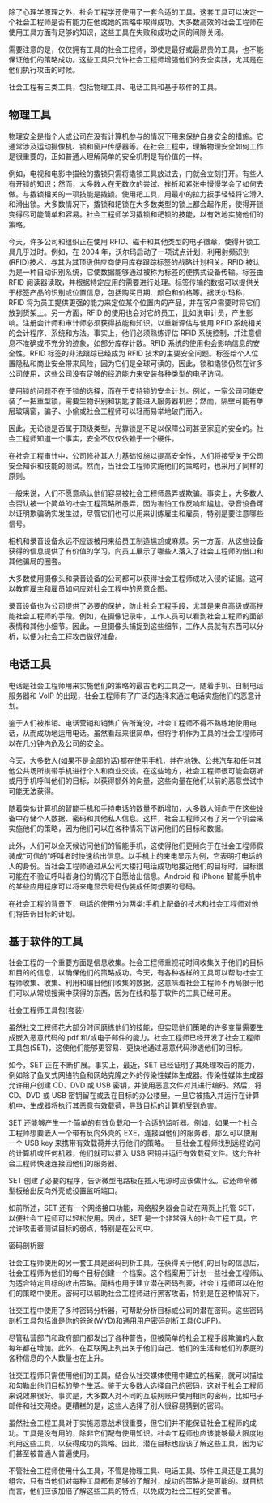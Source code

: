 除了心理学原理之外，社会工程学还使用了一套合适的工具，这套工具可以决定一个社会工程师是否有能力在他或她的策略中取得成功。大多数高效的社会工程师在使用工具方面有足够的知识，这些工具在失败和成功之间的间隙关闭。

需要注意的是，仅仅拥有工具的社会工程师，即使是最好或最昂贵的工具，也不能保证他们的策略成功。这些工具只允许社会工程师增强他们的安全实践，尤其是在他们执行攻击的时候。

社会工程有三类工具，包括物理工具、电话工具和基于软件的工具。

## 物理工具

物理安全是指个人或公司在没有计算机参与的情况下用来保护自身安全的措施。它通常涉及运动摄像机、锁和窗户传感器等。在社会工程中，理解物理安全如何工作是很重要的，正如普通人理解简单的安全机制是有价值的一样。

例如，电视和电影中描绘的撬锁只需将撬锁工具放进去，门就会立刻打开。有些人有开锁的知识；然而，大多数人在无数次的尝试、挫折和紧张中慢慢学会了如何去做。与撬锁相关的一项技能是撬锁。使用耙工具，用最小的拉力扳手轻轻将它滑入和滑出锁。大多数情况下，撬锁和耙锁在大多数类型的锁上都会起作用，使得开锁变得尽可能简单和容易。社会工程师学习撬锁和耙锁的技能，以有效地实施他们的策略。

今天，许多公司和组织正在使用 RFID、磁卡和其他类型的电子徽章，使得开锁工具几乎过时。例如，在 2004 年，沃尔玛启动了一项试点计划，利用射频识别(RFID)技术，与其为其顶级供应商使用库存跟踪标签的战略计划相关。RFID 被认为是一种自动识别系统，它使数据能够通过被称为标签的便携式设备传输。标签由 RFID 阅读器读取，并根据特定应用的需要进行处理。标签传输的数据可以提供关于标签产品的识别或位置信息，包括购买日期、颜色和价格等。据沃尔玛称，RFID 将为员工提供更强的能力来定位某个位置内的产品，并在客户需要时将它们放到货架上。另一方面，RFID 的使用也会对它的员工，比如说审计员，产生影响。注册会计师和审计师必须获得技能和知识，以重新评估与使用 RFID 系统相关的会计程序、系统和方法。事实上，他们必须熟练评估 RFID 系统控制，并注意信息不准确或不充分的迹象，如部分库存计数。RFID 系统的使用也会影响信息的安全性。RFID 标签的非法跟踪已经成为 RFID 技术的主要安全问题。标签给个人位置隐私和商业安全带来风险，因为它们是全球可读的。因此，锁和撬锁仍然在许多公司使用，这些公司没有足够的经济能力来安装各种类型的电子访问。

使用锁的问题不在于锁的选择，而在于支持锁的安全计划。例如，一家公司可能安装了一把重型锁，需要生物识别和钥匙才能进入服务器机房；然而，隔壁可能有单层玻璃窗，骗子、小偷或社会工程师可以轻而易举地破门而入。

因此，无论锁是否属于顶级类型，光靠锁是不足以保障公司甚至家庭的安全的。社会工程师知道一个事实，安全不仅仅依赖于一个硬件。

在社会工程审计中，公司修补其人力基础设施以提高安全性，人们将接受关于公司安全知识和技能的测试。然而，当社会工程师实施他们的策略时，也采用了同样的原则。

一般来说，人们不愿意承认他们容易被社会工程师愚弄或欺骗。事实上，大多数人会否认被一个简单的社会工程策略所愚弄，因为害怕工作反响和尴尬。录音设备可以证明欺骗确实发生过，尽管它们也可以用来训练雇主和雇员，特别是要注意哪些信号。

相机和录音设备永远不应该被用来给员工制造尴尬或麻烦。另一方面，从这些设备获得的信息提供了有价值的学习，向员工展示了哪些人落入了社会工程师的借口和其他骗局的圈套。

大多数使用摄像头和录音设备的公司都可以获得社会工程师成功入侵的证据。这可以教育雇主和雇员如何应对社会工程中的恶意企图。

录音设备也为公司提供了必要的保护，防止社会工程手段，尤其是来自高级或高技能社会工程师的手段。例如，在摄像记录中，工作人员可以看到社会工程师的面部表情和其他小细节。因此，一旦摄像头捕捉到这些细节，工作人员就有东西可以分析，以便为社会工程攻击做好准备。

## 电话工具

电话是社会工程师用来实施他们的策略的最古老的工具之一。随着手机、自制电话服务器和 VoIP 的出现，社会工程师有了广泛的选择来通过电话实施他们的恶意计划。

鉴于人们被推销、电话营销和销售广告所淹没，社会工程师不得不熟练地使用电话，从而成功地运用电话。虽然看起来很简单，但将手机作为工具的社会工程师可以在几分钟内危及公司的安全。

今天，大多数人(如果不是全部的话)都在使用手机，并在地铁、公共汽车和任何其他公共场所携带手机进行个人和商业交谈。在这些地方，社会工程师很可能会窃听或用手机呼叫他们的目标，以获得额外的向量，这些向量在他们以前的恶意尝试中可能无法获得。

随着类似计算机的智能手机和手持电话的数量不断增加，大多数人倾向于在这些设备中存储个人数据、密码和其他私人信息。这样，社会工程师又有了另一个机会来实施他们的策略，因为他们可以在各种情况下访问他们的目标和数据。

此外，人们可以全天候访问他们的智能手机，这使得他们更倾向于在社会工程师假装成“可信的”呼叫者时快速给出信息。以手机上的来电显示为例，它表明打电话的人的身份。当社会工程师通过从公司大楼打电话成功地接近他们的目标时，目标很可能在不验证呼叫者身份的情况下自愿给出信息。Android 和 iPhone 智能手机中的某些应用程序可以将来电显示号码伪装成任何想要的号码。

在社会工程的背景下，电话的使用分为两类:手机上配备的技术和社会工程师对他们将告诉目标的计划。

## 基于软件的工具

社会工程的一个重要方面是信息收集。社会工程师重视花时间收集关于他们的目标和目的的信息，以确保他们的策略成功。今天，有各种各样的工具可以帮助社会工程师收集、收集、利用和编目他们收集的数据。这意味着社会工程师不再局限于他们可以从常规搜索中获得的东西，因为在线和基于软件的工具已经可用。

社会工程师工具包(套装)

虽然社交工程师花大部分时间磨练他们的技能，但实现他们策略的许多变量需要生成嵌入恶意代码的 pdf 和/或电子邮件的能力。社会工程师已经开发了社会工程师工具包(SET)，这使他们能够更容易、更快地通过恶意代码渗透他们的目标。

如今，SET 正在不断扩展。事实上，最近，SET 已经证明了其处理攻击的能力，例如除了鱼叉式网络钓鱼和网站克隆之外的传染性媒体生成器。传染性媒体生成器允许用户创建 CD、DVD 或 USB 密钥，并使用恶意文件对其进行编码。然后，将 CD、DVD 或 USB 密钥留在或丢在目标的办公楼里。一旦它被插入并运行在计算机中，生成器将执行其恶意有效载荷，导致目标的计算机受到危害。

SET 还能够产生一个简单的有效负载和一个合适的监听器。例如，如果一个社会工程师想要嵌入一个带有反向外壳的 EXE，连接回他们的服务器，那么可以使用一个 USB key 来携带有效载荷并执行他们的策略。一旦社会工程师找到远程访问的计算机或任何机器，他们就可以插入 USB 密钥并运行有效载荷文件。这允许社会工程师快速连接回他们的服务器。

SET 创建了必要的程序，告诉微型电路板在插入电源时应该做什么。它还命令微型板给出反向外壳或设置监听端口。

如前所述，SET 还有一个网络接口功能，网络服务器会自动在网页上托管 SET，以便社会工程师可以轻松使用。因此，SET 是一个非常强大的社会工程工具，它允许攻击者测试目标的弱点，特别是在公司中。

密码剖析器

社会工程师使用的另一套工具是密码剖析工具。在获得关于他们的目标的信息后，社会工程师为他们的每个目标创建一个档案。这个档案用于计划一些社会工程师认为适合特定目标的攻击策略。简档也用于建立潜在密码列表，社会工程师可以在他们的策略中使用。密码可以帮助社会工程师进行黑客攻击，特别是在这种情况下。

社交工程中使用了多种密码分析器，可帮助分析目标或公司的潜在密码。这些密码剖析工具包括谁是你的爸爸(WYD)和通用用户密码剖析工具(CUPP)。

尽管私营部门和政府部门都发出了各种警告，但被简单的社会工程手段欺骗的人数每年都在增加。此外，在互联网上列出关于他们自己、他们的生活和他们的家庭的各种信息的个人数量也在上升。

社交工程师只需使用他们的工具，结合从社交媒体使用中建立的档案，就可以描绘和勾勒出他们目标的整个生活。鉴于大多数人选择自己的密码，这对于社会工程师来说效果很好。事实是，大多数人对不同的互联网账户使用相同的密码，比如电子邮件和社交网络。更糟糕的是，这些人选择了别人很容易猜到的密码。

虽然社会工程工具对于实施恶意战术很重要，但它们并不能保证社会工程师的成功。工具是没有用的，除非它们配有使用知识。社会工程师也应该能够最大限度地利用这些工具，以获得成功的策略。因此，潜在目标也应该了解这些工具，因为它们甚至被普通人普遍使用。

不管社会工程师使用什么工具，不管是物理工具、电话工具、软件工具还是工具的组合，只有当他们对每种工具都有足够的了解时，成功的策略才是可能的。就目标而言，他们应该加倍了解这些工具的特点，以免成为社会工程的受害者。